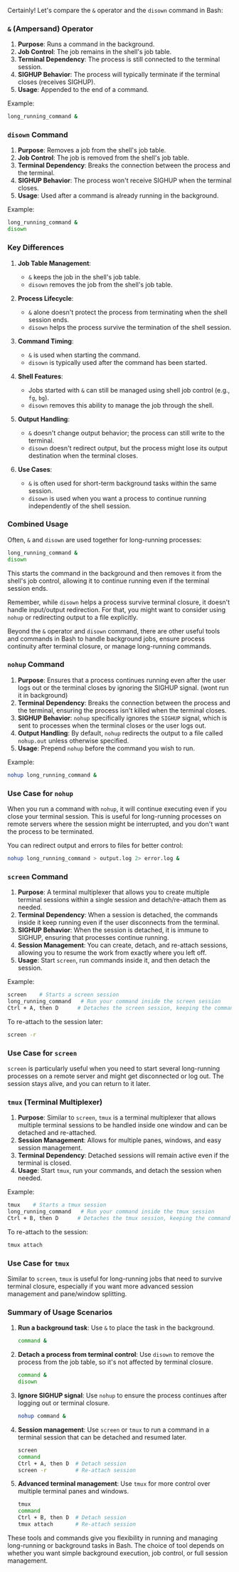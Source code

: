 Certainly! Let's compare the `&` operator and the `disown` command in Bash:

### `&` (Ampersand) Operator

1. **Purpose**: Runs a command in the background.
2. **Job Control**: The job remains in the shell's job table.
3. **Terminal Dependency**: The process is still connected to the terminal session.
4. **SIGHUP Behavior**: The process will typically terminate if the terminal closes (receives SIGHUP).
5. **Usage**: Appended to the end of a command.

Example:
```bash
long_running_command &
```

### `disown` Command

1. **Purpose**: Removes a job from the shell's job table.
2. **Job Control**: The job is removed from the shell's job table.
3. **Terminal Dependency**: Breaks the connection between the process and the terminal.
4. **SIGHUP Behavior**: The process won't receive SIGHUP when the terminal closes.
5. **Usage**: Used after a command is already running in the background.

Example:
```bash
long_running_command &
disown
```

### Key Differences

1. **Job Table Management**:
   - `&` keeps the job in the shell's job table.
   - `disown` removes the job from the shell's job table.

2. **Process Lifecycle**:
   - `&` alone doesn't protect the process from terminating when the shell session ends.
   - `disown` helps the process survive the termination of the shell session.

3. **Command Timing**:
   - `&` is used when starting the command.
   - `disown` is typically used after the command has been started.

4. **Shell Features**:
   - Jobs started with `&` can still be managed using shell job control (e.g., `fg`, `bg`).
   - `disown` removes this ability to manage the job through the shell.

5. **Output Handling**:
   - `&` doesn't change output behavior; the process can still write to the terminal.
   - `disown` doesn't redirect output, but the process might lose its output destination when the terminal closes.

6. **Use Cases**:
   - `&` is often used for short-term background tasks within the same session.
   - `disown` is used when you want a process to continue running independently of the shell session.

### Combined Usage

Often, `&` and `disown` are used together for long-running processes:

```bash
long_running_command &
disown
```

This starts the command in the background and then removes it from the shell's job control, allowing it to continue running even if the terminal session ends.

Remember, while `disown` helps a process survive terminal closure, it doesn't handle input/output redirection. For that, you might want to consider using `nohup` or redirecting output to a file explicitly.




Beyond the `&` operator and `disown` command, there are other useful tools and commands in Bash to handle background jobs, ensure process continuity after terminal closure, or manage long-running commands.

### `nohup` Command

1. **Purpose**: Ensures that a process continues running even after the user logs out or the terminal closes by ignoring the SIGHUP signal. (wont run it in background)
2. **Terminal Dependency**: Breaks the connection between the process and the terminal, ensuring the process isn't killed when the terminal closes.
3. **SIGHUP Behavior**: `nohup` specifically ignores the `SIGHUP` signal, which is sent to processes when the terminal closes or the user logs out.
4. **Output Handling**: By default, `nohup` redirects the output to a file called `nohup.out` unless otherwise specified.
5. **Usage**: Prepend `nohup` before the command you wish to run.

Example:
```bash
nohup long_running_command &
```

### Use Case for `nohup`

When you run a command with `nohup`, it will continue executing even if you close your terminal session. This is useful for long-running processes on remote servers where the session might be interrupted, and you don't want the process to be terminated.

You can redirect output and errors to files for better control:
```bash
nohup long_running_command > output.log 2> error.log &
```

### `screen` Command

1. **Purpose**: A terminal multiplexer that allows you to create multiple terminal sessions within a single session and detach/re-attach them as needed.
2. **Terminal Dependency**: When a session is detached, the commands inside it keep running even if the user disconnects from the terminal.
3. **SIGHUP Behavior**: When the session is detached, it is immune to SIGHUP, ensuring that processes continue running.
4. **Session Management**: You can create, detach, and re-attach sessions, allowing you to resume the work from exactly where you left off.
5. **Usage**: Start `screen`, run commands inside it, and then detach the session.

Example:
```bash
screen    # Starts a screen session
long_running_command   # Run your command inside the screen session
Ctrl + A, then D      # Detaches the screen session, keeping the command running
```

To re-attach to the session later:
```bash
screen -r
```

### Use Case for `screen`

`screen` is particularly useful when you need to start several long-running processes on a remote server and might get disconnected or log out. The session stays alive, and you can return to it later.

### `tmux` (Terminal Multiplexer)

1. **Purpose**: Similar to `screen`, `tmux` is a terminal multiplexer that allows multiple terminal sessions to be handled inside one window and can be detached and re-attached.
2. **Session Management**: Allows for multiple panes, windows, and easy session management.
3. **Terminal Dependency**: Detached sessions will remain active even if the terminal is closed.
4. **Usage**: Start `tmux`, run your commands, and detach the session when needed.

Example:
```bash
tmux    # Starts a tmux session
long_running_command   # Run your command inside the tmux session
Ctrl + B, then D      # Detaches the tmux session, keeping the command running
```

To re-attach to the session:
```bash
tmux attach
```

### Use Case for `tmux`

Similar to `screen`, `tmux` is useful for long-running jobs that need to survive terminal closure, especially if you want more advanced session management and pane/window splitting.

### Summary of Usage Scenarios

1. **Run a background task**: Use `&` to place the task in the background.
   ```bash
   command &
   ```

2. **Detach a process from terminal control**: Use `disown` to remove the process from the job table, so it's not affected by terminal closure.
   ```bash
   command &
   disown
   ```

3. **Ignore SIGHUP signal**: Use `nohup` to ensure the process continues after logging out or terminal closure.
   ```bash
   nohup command &
   ```

4. **Session management**: Use `screen` or `tmux` to run a command in a terminal session that can be detached and resumed later.
   ```bash
   screen
   command
   Ctrl + A, then D  # Detach session
   screen -r         # Re-attach session
   ```

5. **Advanced terminal management**: Use `tmux` for more control over multiple terminal panes and windows.
   ```bash
   tmux
   command
   Ctrl + B, then D  # Detach session
   tmux attach       # Re-attach session
   ```

These tools and commands give you flexibility in running and managing long-running or background tasks in Bash. The choice of tool depends on whether you want simple background execution, job control, or full session management.


